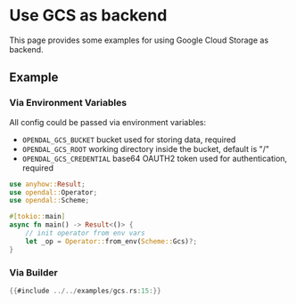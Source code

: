 # Use GCS as backend

This page provides some examples for using Google Cloud Storage as backend.

## Example

### Via Environment Variables

All config could be passed via environment variables:
- `OPENDAL_GCS_BUCKET` bucket used for storing data, required
- `OPENDAL_GCS_ROOT` working directory inside the bucket, default is "/"
- `OPENDAL_GCS_CREDENTIAL` base64 OAUTH2 token used for authentication, required

```rust
use anyhow::Result;
use opendal::Operator;
use opendal::Scheme;

#[tokio::main]
async fn main() -> Result<()> {
    // init operator from env vars
    let _op = Operator::from_env(Scheme::Gcs)?;
}
```

### Via Builder

```rust
{{#include ../../examples/gcs.rs:15:}}
```
